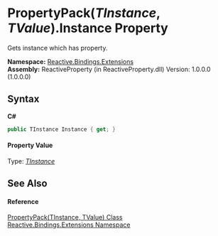 # PropertyPack(*TInstance*, *TValue*).Instance Property 
 

Gets instance which has property.

**Namespace:**&nbsp;<a href="a9fb9c90-d2dd-7420-ec9a-3084892a7996">Reactive.Bindings.Extensions</a><br />**Assembly:**&nbsp;ReactiveProperty (in ReactiveProperty.dll) Version: 1.0.0.0 (1.0.0.0)

## Syntax

**C#**<br />
``` C#
public TInstance Instance { get; }
```


#### Property Value
Type: <a href="8287f5ee-b543-5904-fc65-64f2088bc67d">*TInstance*</a>

## See Also


#### Reference
<a href="8287f5ee-b543-5904-fc65-64f2088bc67d">PropertyPack(TInstance, TValue) Class</a><br /><a href="a9fb9c90-d2dd-7420-ec9a-3084892a7996">Reactive.Bindings.Extensions Namespace</a><br />